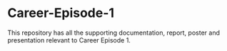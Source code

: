 # Career-Episode-1

This repository has all the supporting documentation, report, poster and presentation relevant to Career Episode 1. 
